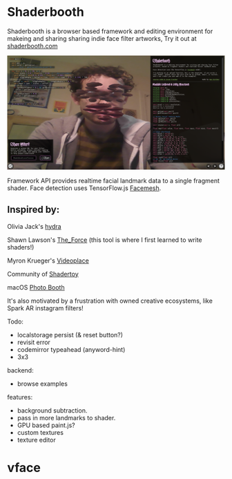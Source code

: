 # Shaderbooth

Shaderbooth is a browser based framework and editing environment for makeing and sharing sharing indie face filter artworks, Try it out at [shaderbooth.com](shaderbooth.com)

![demo](demo.png)

Framework API provides realtime facial landmark data to a single fragment shader.
Face detection uses TensorFlow.js [Facemesh](https://github.com/tensorflow/tfjs-models/tree/master/facemesh).

## Inspired by:

Olivia Jack's [hydra](https://github.com/ojack/hydra)

Shawn Lawson's [The_Force](https://github.com/shawnlawson/The_Force) (this tool is where I first learned to write shaders!)

Myron Krueger's [Videoplace](https://www.youtube.com/watch?v=dqZyZrN3Pl0)

Community of [Shadertoy](https://shadertoy.com)

macOS [Photo Booth](https://en.wikipedia.org/wiki/Photo_Booth)

It's also motivated by a frustration with owned creative ecosystems, like Spark AR instagram filters!

Todo:

- localstorage persist (& reset button?)
- revisit error
- codemirror typeahead (anyword-hint)
- 3x3

backend:

- browse examples

features:

- background subtraction.
- pass in more landmarks to shader.
- GPU based paint.js?
- custom textures
- texture editor
# vface
